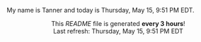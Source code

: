 My name is Tanner and today is Thursday, May 15, 9:51 PM EDT.

<p align="center">This <i>README</i> file is generated <b>every 3 hours</b>!</br>Last refresh: Thursday, May 15, 9:51 PM EDT<br /></p>
